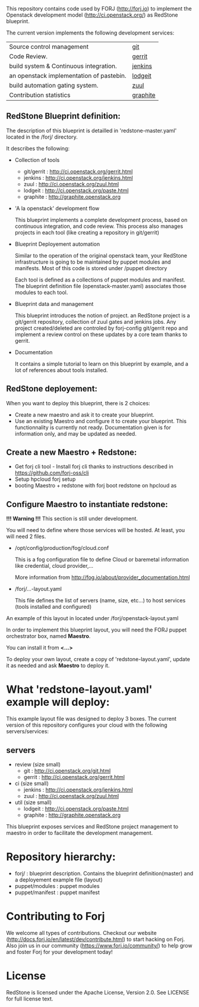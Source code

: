 
This repository contains code used by FORJ (http://forj.io) to implement the Openstack development model (http://ci.openstack.org/) as RedStone blueprint.

The current version implements the following development services:

|| |
|------------------------------------------|-------------------------------------------------------|
| Source control management                | [git](http://git-scm.com/)                            |
| Code Review.                             | [gerrit](https://code.google.com/p/gerrit/)           |
| build system & Continuous integration.   | [jenkins](http://jenkins-ci.org/)                     |
| an openstack implementation of pastebin. | [lodgeit](https://bitbucket.org/dcolish/lodgeit-main) |
| build automation gating system.          | [zuul](http://launchpad.net/zuul)                     |
| Contribution statistics                  | [graphite](http://graphite.openstack.org)             |


RedStone Blueprint definition:
--------------------------------------

The description of this blueprint is detailled in 'redstone-master.yaml' located in the <repo-root>/forj/ directory.

It describes the following:

- Collection of tools
   * git/gerrit : http://ci.openstack.org/gerrit.html
   * jenkins    : http://ci.openstack.org/jenkins.html
   * zuul       : http://ci.openstack.org/zuul.html
   * lodgeit    : http://ci.openstack.org/paste.html
   * graphite   : http://graphite.openstack.org
- 'A la openstack' development flow
  
  This blueprint implements a complete development process, based on continuous integration, and code review.
  This process also manages projects in each tool (like creating a repository in git/gerrit)

- Blueprint Deployement automation

  Similar to the operation of the original openstack team, your RedStone infrastructure is going to be maintained by puppet modules and manifests. 
  Most of this code is stored under <repo-root>/puppet directory
  
  Each tool is defined as a collections of puppet modules and manifest. The blueprint definition file (openstack-master.yaml) associates those modules to each tool.

- Blueprint data and management
  
  This blueprint introduces the notion of project.
  an RedStone project is a git/gerrit repository, collection of zuul gates and jenkins jobs. Any project created/deleted are controled by forj-config git/gerrit repo and implement a review control on these updates by a core team thanks to gerrit.

- Documentation

  It contains a simple tutorial to learn on this blueprint by example, and a lot of references about tools installed.

RedStone deployement:
---------------------

When you want to deploy this blueprint, there is 2 choices:
* Create a new maestro and ask it to create your blueprint.
* Use an existing Maestro and configure it to create your blueprint. This functionnality is currently not ready. Documentation given is for information only, and may be updated as needed.

Create a new Maestro + Redstone:
--------------------------------

* Get forj cli tool - 
  Install forj cli thanks to instructions described in https://github.com/forj-oss/cli
* Setup hpcloud
  forj setup
* booting Maestro + redstone with
  forj boot redstone on hpcloud as <InstanceName>

Configure Maestro to instantiate redstone:
------------------------------------------
**!!! Warning !!!** This section is still under development.

You will need to define where those services will be hosted. At least, you will need 2 files.

- /opt/config/production/fog/cloud.conf

  This is a fog configuration file to define Cloud or baremetal information like credential, cloud provider,...
  
  More information from http://fog.io/about/provider_documentation.html

- <repo-root>/forj/...-layout.yaml

  This file defines the list of servers (name, size, etc...) to host services (tools installed and configured)

An example of this layout in located under <repo-root>/forj/openstack-layout.yaml

In order to implement this blueprint layout, you will need the FORJ puppet orchestrator box, named **Maestro**.

You can install it from **<...>**

To deploy your own layout, create a copy of 'redstone-layout.yaml', update it as needed and ask **Maestro** to deploy it.


What 'redstone-layout.yaml' example will deploy:
=================================================

This example layout file was designed to deploy 3 boxes.
The current version of this repository configures your cloud with the following servers/services:

servers
-------

*  review (size small)
   * git        : http://ci.openstack.org/git.html
   * gerrit     : http://ci.openstack.org/gerrit.html
* ci (size small)
   * jenkins    : http://ci.openstack.org/jenkins.html
   * zuul       : http://ci.openstack.org/zuul.html
* util (size small)
   * lodgeit    : http://ci.openstack.org/paste.html
   * graphite   : http://graphite.openstack.org

This blueprint exposes services and RedStone project management to maestro in order to facilitate the development management.

Repository hierarchy:
=====================

 - forj/           : blueprint description. Contains the blueprint definition(master) and a deployement example file (layout)
 - puppet/modules  : puppet modules
 - puppet/manifest : puppet manifest

Contributing to Forj
=====================
We welcome all types of contributions.  Checkout our website (http://docs.forj.io/en/latest/dev/contribute.html)
to start hacking on Forj.  Also join us in our community (https://www.forj.io/community/) to help grow and foster Forj for
your development today!

License
=====================
RedStone is licensed under the Apache License, Version 2.0.  See LICENSE for full license text.
